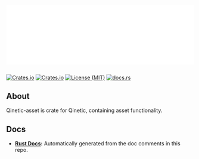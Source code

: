 # [![Qinetic](../../assets/qinetic_logo.svg)]()

[![Crates.io](https://img.shields.io/crates/v/qinetic_asset.svg)](https://crates.io/crates/qinetic_asset)
[![Crates.io](https://img.shields.io/crates/d/qinetic_asset.svg)](https://crates.io/crates/qinetic_asset)
[![License (MIT)](https://img.shields.io/crates/l/qinetic_asset.svg)](https://github.com/vl-mr-freeman/qinetic/blob/master/crates/qinetic_asset/LICENSE)
[![docs.rs](https://img.shields.io/badge/docs-website-blue)](https://docs.rs/qinetic_asset)

## About
Qinetic-asset is crate for Qinetic, containing asset functionality.

## Docs
* **[Rust Docs](https://docs.rs/qinetic_asset):** Automatically generated from the doc comments in this repo.
